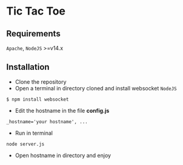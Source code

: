 # Tic Tac Toe


## Requirements
`Apache`, `NodeJS` >=v14.x

## Installation

- Clone the repository
- Open a terminal in directory cloned and install websocket `NodeJS`
```
$ npm install websocket
```
- Edit the hostname in the file **config.js**
```
_hostname='your hostname', ...
```
- Run in terminal
```
node server.js
```
- Open hostname in directory and enjoy

